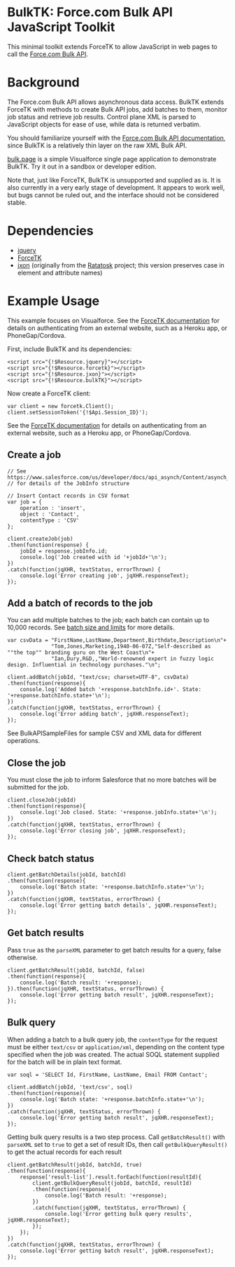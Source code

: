 BulkTK: Force.com Bulk API JavaScript Toolkit
=============================================

This minimal toolkit extends ForceTK to allow JavaScript in web pages to call the [Force.com Bulk API](https://www.salesforce.com/us/developer/docs/api_asynch/).

Background
==========

The Force.com Bulk API allows asynchronous data access. BulkTK extends ForceTK with methods to create Bulk API jobs, add batches to them, monitor job status and retrieve job results. Control plane XML is parsed to JavaScript objects for ease of use, while data is returned verbatim.

You should familiarize yourself with the [Force.com Bulk API documentation](https://www.salesforce.com/us/developer/docs/api_asynch/), since BulkTK is a relatively thin layer on the raw XML Bulk API.

[bulk.page](https://github.com/developerforce/Force.com-JavaScript-REST-Toolkit/blob/master/bulk.page) is a simple Visualforce single page application to demonstrate BulkTK. Try it out in a sandbox or developer edition.

Note that, just like ForceTK, BulkTK is unsupported and supplied as is. It is also currently in a very early stage of development. It appears to work well, but bugs cannot be ruled out, and the interface should not be considered stable.

Dependencies
============

 *  [jquery](http://jquery.com/)
 *  [ForceTK](https://github.com/developerforce/Force.com-JavaScript-REST-Toolkit)
 *  [jxon](https://github.com/developerforce/Force.com-JavaScript-REST-Toolkit/blob/master/jxon.js) (originally from the [Ratatosk](https://github.com/wireload/Ratatosk) project; this version preserves case in element and attribute names)

Example Usage
=============

This example focuses on Visualforce. See the [ForceTK documentation](https://github.com/developerforce/Force.com-JavaScript-REST-Toolkit) for details on authenticating from an external website, such as a Heroku app, or PhoneGap/Cordova.

First, include BulkTK and its dependencies:

    <script src="{!$Resource.jquery}"></script>
    <script src="{!$Resource.forcetk}"></script>
    <script src="{!$Resource.jxon}"></script>
    <script src="{!$Resource.bulkTK}"></script>

Now create a ForceTK client:

    var client = new forcetk.Client();
    client.setSessionToken('{!$Api.Session_ID}');

See the [ForceTK documentation](https://github.com/developerforce/Force.com-JavaScript-REST-Toolkit) for details on authenticating from an external website, such as a Heroku app, or PhoneGap/Cordova.

Create a job
------------

    // See https://www.salesforce.com/us/developer/docs/api_asynch/Content/asynch_api_reference_jobinfo.htm
    // for details of the JobInfo structure

    // Insert Contact records in CSV format
    var job = {
        operation : 'insert',
        object : 'Contact',
        contentType : 'CSV'
    };
    
    client.createJob(job)
    .then(function(response) {
        jobId = response.jobInfo.id;
        console.log('Job created with id '+jobId+'\n');
    })
    .catch(function(jqXHR, textStatus, errorThrown) {
        console.log('Error creating job', jqXHR.responseText);
    });          

Add a batch of records to the job
---------------------------------

You can add multiple batches to the job; each batch can contain up to 10,000 records. See [batch size and limits](https://www.salesforce.com/us/developer/docs/api_asynch/Content/asynch_api_concepts_limits.htm#batch_size_title) for more details.

    var csvData = "FirstName,LastName,Department,Birthdate,Description\n"+
                  "Tom,Jones,Marketing,1940-06-07Z,"Self-described as ""the top"" branding guru on the West Coast\n"+
                  "Ian,Dury,R&D,,"World-renowned expert in fuzzy logic design. Influential in technology purchases."\n";

    client.addBatch(jobId, "text/csv; charset=UTF-8", csvData)
    .then(function(response){
        console.log('Added batch '+response.batchInfo.id+'. State: '+response.batchInfo.state+'\n');
    })
    .catch(function(jqXHR, textStatus, errorThrown) {
        console.log('Error adding batch', jqXHR.responseText);
    });

See BulkAPISampleFiles for sample CSV and XML data for different operations.

Close the job
-------------

You must close the job to inform Salesforce that no more batches will be submitted for the job.

    client.closeJob(jobId)
    .then(function(response){
        console.log('Job closed. State: '+response.jobInfo.state+'\n');
    })
    .catch(function(jqXHR, textStatus, errorThrown) {
        console.log('Error closing job', jqXHR.responseText);
    });

Check batch status
------------------

    client.getBatchDetails(jobId, batchId)
    .then(function(response){
        console.log('Batch state: '+response.batchInfo.state+'\n');
    })
    .catch(function(jqXHR, textStatus, errorThrown) {
        console.log('Error getting batch details', jqXHR.responseText);
    });

Get batch results
-----------------

Pass `true` as the `parseXML` parameter to get batch results for a query, false otherwise.

    client.getBatchResult(jobId, batchId, false)
    .then(function(response){
        console.log('Batch result: '+response);
    }).then(function(jqXHR, textStatus, errorThrown) {
        console.log('Error getting batch result', jqXHR.responseText);
    });

Bulk query
----------

When adding a batch to a bulk query job, the `contentType` for the request must be either `text/csv` or `application/xml`, depending on the content type specified when the job was created. The actual SOQL statement supplied for the batch will be in plain text format.

    var soql = 'SELECT Id, FirstName, LastName, Email FROM Contact';

    client.addBatch(jobId, 'text/csv', soql)
    .then(function(response){
        console.log('Batch state: '+response.batchInfo.state+'\n');
    })
    .catch(function(jqXHR, textStatus, errorThrown) {
        console.log('Error getting batch result', jqXHR.responseText);
    });

Getting bulk query results is a two step process. Call `getBatchResult()` with `parseXML` set to `true` to get a set of result IDs, then call `getBulkQueryResult()` to get the actual records for each result

    client.getBatchResult(jobId, batchId, true)
    .then(function(response){
        response['result-list'].result.forEach(function(resultId){
            client.getBulkQueryResult(jobId, batchId, resultId)
            .then(function(response){
                console.log('Batch result: '+response);
            })
            .catch(function(jqXHR, textStatus, errorThrown) {
                console.log('Error getting bulk query results', jqXHR.responseText);
            });
        });
    })
    .catch(function(jqXHR, textStatus, errorThrown) {
        console.log('Error getting batch result', jqXHR.responseText);
    });

